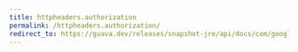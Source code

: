 ```yaml
---
title: httpheaders.authorization
permalink: /httpheaders.authorization/
redirect_to: https://guava.dev/releases/snapshot-jre/api/docs/com/google/common/net/HttpHeaders.html#AUTHORIZATION
---
```

